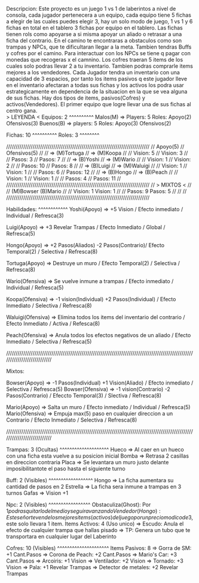 Descripcion: 
Este proyecto es un juego 1 vs 1 de laberintos a nivel de consola, cada jugador pertenecera a un equipo, cada equipo tiene 5 fichas a elegir de las cuales puedes 
elegir 3, hay un solo modo de juego, 1 vs 1 y 6 fichas en total en el tablero 3 fichas por equipo en el tablero. Las fichas tienen rols como apoyarse a si misma 
apoyar un aliado o retrasar a una ficha  del contrario. En el camino te encontraras a obstaculos como son trampas y NPCs, que te dificultaran llegar a la meta. 
Tambien tendras Buffs y cofres por el camino. Para  interactuar con los NPCs se tiene q pagar con monedas que recogeras x el camnino. Los cofres traeran 5 items 
de los cuales solo podras llevar 2 a tu inventario. Tambien podras comprarle items mejores a los vendedores. Cada Jugador tendra un inventario con una capacidad 
de 3 espacios, por tanto los items pasivos q este  jugador lleve en el inventario afectaran a todas sus fichas y los activos los podra usar estrategicamente en 
dependencia de la situacion en la que se vea alguna de sus fichas. Hay dos tipos de items, pasivos(Cofres) y activos(Vendedores). El primer equipo que logre llevar
una de sus fichas al centro gana.  
            > LEYENDA <
Equipos: 2
^^^^^^^^^^
  Malos(M) => Players: 5
    Roles: Apoyo(2) Ofensivos(3)
  Buenos(B) => players: 5
    Roles: Apoyo(3) Ofensivos(2)
  
  Fichas: 10
  ^^^^^^^^^^
  Roles: 3
  ^^^^^^^^
  
////////////////////////////////////////////////////////////////////////////
//      Apoyo(5)                   //              Ofensivos(5)           //
//        =>  (M)Tortuga           //                =>  (M)Koopa         //
//              Vision: 5          //                       Vision: 3     //                                                                            
//              Pasos: 3           //                       Pasos: 7      //
//        =>  (B)Yoshi             //                =>  (M)Wario         //
//              Vision: 1          //                       Vision: 2     //
//              Pasos: 10          //                       Pasos: 8      //
//        =>  (B)Luigi             //                =>  (M)Waluigi       //
//              Vision: 1          //                       Vision: 1     //
//              Pasos: 6           //                       Pasos: 12     //
//        =>  (B)Hongo             //                =>  (B)Peach         //
//              Vision: 1          //                       Vision: 1     //
//              Pasos: 4           //                       Pasos: 11     //
//////////////////////////////////////////////////////////////////////////// 
//                            >  MIXTOS <                                 //
//           (M)Bowser                             (B)Mario               //
//              Vision: 1                             Vision: 1           //
//              Pasos: 9                              Pasos: 5            //
//                                                                        //
////////////////////////////////////////////////////////////////////////////

Habilidades: 
^^^^^^^^^^^^
  Yoshi(Apoyo) => +5 Vision / Efecto inmediato / Individual / Refresca(3)
  
  Luigi(Apoyo) => +3 Revelar Trampas / Efecto Inmediato / Global / Refresca(5) 
  
  Hongo(Apoyo) => +2 Pasos(Aliados) -2 Pasos(Contrario)/ Efecto Temporal(2) / Selectiva / Refresca(8)
  
  Tortuga(Apoyo) =>  Destruye un muro / Efecto Temporal(2) / Selectiva / Refresca(8)
  
  Wario(Ofensiva) => Se vuelve inmune a trampas / Efecto inmediato / Individual / Refresca(5)
  
  Koopa(Ofensiva) => -1 vision(Individual) +2 Pasos(Individual) / Efecto Inmediato / Selectiva / Refresca(8)

  Waluigi(Ofensiva) => Elimina todos los items del inventario del contrario / Efecto Inmediato / Activa / Refesca(8)
  
  Peach(Ofensiva) => Anula todos los efectos negativos de un aliado / Efecto Inmediato / Selectiva / Refresca(5)

///////////////////////////////////////////////////////////////////////////////////////////////////////////////////////////  
  
  Mixtos:
  
  Bowser(Apoyo) => -1 Pasos(Individual) +1 Vision(Aliado) / Efecto inmediato / Selectiva / Refresca(5)
  Bowser(Ofensiva) => -1 vision(Contrario) -2 Pasos(Contrario) / Efeccto Temporal(3) / Slectiva / Refresca(8)

  Mario(Apoyo) => Salta un muro / Efecto  inmediato / Individual / Refresca(5)
  Mario(Ofensiva) => Empuja max(5) paso en cualquier direccion a un Contrario / Efecto Inmediato / Selectiva / Refresca(8)

  ///////////////////////////////////////////////////////////////////////////////////////////////////////////////////////////
 
     
Trampas: 3 (Ocultas)
^^^^^^^^^^^^^^^^^^^^
  Hueco => Al caer en un hueco con una ficha esta vuelve a su posicion inicial
  Bomba => Retrasa 2 casillas en direccion contraria
  Placa => Se levantara un muro justo delante imposibilitantote el paso hasta el siguiente turno

Buff: 2 (Visibles)
^^^^^^^^^^^^^^^^^^
  Hongo => La ficha aumentara su cantidad de pasos en 2 
  Estrella => La ficha sera inmune a trampas en 3 turnos
  Gafas => Vision +1
  
Npc: 2 (Visibles)
^^^^^^^^^^^^^^^^^
  Obstaculiza(Ghost): Por $1 podras quitarlo del medio y seguir avanzando
  Vendedor(Hongo): Este señor te vende los mejores items(activos) del juego por un precio modico de 3$, este solo llevara 1 item.
    Items Activos: 4 (Uso unico)
      => Escudo: Anula el efecto de cualquier trampa que hallas pisado
      => TP: Genera un tubo que te transportara en cualquier lugar del Laberinto

Cofres: 10 (Visibles)
^^^^^^^^^^^^^^^^^^^^^
  Items Pasivos: 8 
      =>  Gorra de SM: +1 Cant.Pasos
      =>  Corona de Peach: +2 Cant.Pasos
      =>  Mario's Car: +3 Cant.Pasos
      =>  Arcoiris: +1 Vision
      =>  Ventilador: +2 Vision
      =>  Tornado: +3 Vision
      =>  Pala: +1 Revelar Trampas
      =>  Detector de metales: +2 Revelar Trampas

  
    
      




